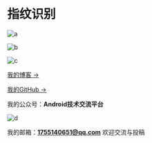 #  指纹识别

![a](https://github.com/cuiwenju2017/FingerprintRecognition/blob/master/image/a.jpg)

![b](https://github.com/cuiwenju2017/FingerprintRecognition/blob/master/image/b.jpg)

![c](https://github.com/cuiwenju2017/FingerprintRecognition/blob/master/image/c.jpg)

[我的博客 →](https://blog.csdn.net/juer2017)

[我的GitHub →](https://github.com/cuiwenju2017)

我的公众号：**Android技术交流平台**

![d](https://github.com/cuiwenju2017/FingerprintRecognition/blob/master/image/d.jpg)

我的邮箱：**1755140651@qq.com** 欢迎交流与投稿